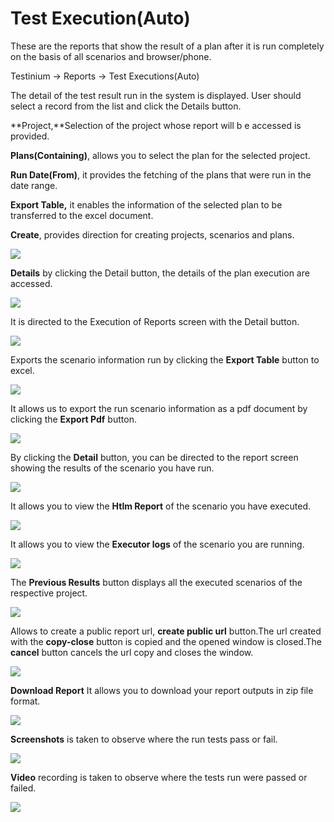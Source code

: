 # Test Execution(Auto)

These are the reports that show the result of a plan after it is run completely on the basis of all scenarios and browser/phone.

Testinium -> Reports -> Test Executions(Auto)

The detail of the test result run in the system is displayed. User should select a record from the list and click the Details button.

**Project,**Selection of the project whose report will b e accessed is provided.

**Plans(Containing)**, allows you to select the plan for the selected project.

**Run Date(From)**, it provides the fetching of the plans that were run in the date range.

**Export Table,** it enables the information of the selected plan to be transferred to the excel document.

**Create**, provides direction for creating projects, scenarios and plans.

![](<../.gitbook/assets/reports details.PNG>)

**Details** by clicking the Detail button, the details of the plan execution are accessed.

![](../.gitbook/assets/edat.png)



It is directed to the Execution of Reports screen with the Detail button.

![](../.gitbook/assets/debug.jpg)

Exports the scenario information run by clicking the **Export Table** button to excel.

![](../.gitbook/assets/exporttable.jpg)

It allows us to export the run scenario information as a pdf document by clicking the **Export Pdf** button.

![](../.gitbook/assets/exporttpdff.jpg)

By clicking the **Detail** button, you can be directed to the report screen showing the results of the scenario you have run.

![](../.gitbook/assets/silll.jpg)



It allows you to view the **Htlm Report** of the scenario you have executed.

![](../.gitbook/assets/html.png)



It allows you to view the **Executor logs** of the scenario you are running.

![](../.gitbook/assets/executorr.png)

The **Previous Results** button displays all the executed scenarios of the respective project.

![](../.gitbook/assets/logilogi.png)

Allows to create a public report url, **create public url** button.The url created with the **copy-close** button is copied and the opened window is closed.The **cancel** button cancels the url copy and closes the window.

![](../.gitbook/assets/bıktım.png)

**Download Report** It allows you to download your report outputs in zip file format.

![](../.gitbook/assets/indrizip.png)

**Screenshots** is taken to observe where the run tests pass or fail.

![](<../.gitbook/assets/report---screenshot (1).PNG>)

**Video** recording is taken to observe where the tests run were passed or failed.

![](<../.gitbook/assets/report---video (1).PNG>)


